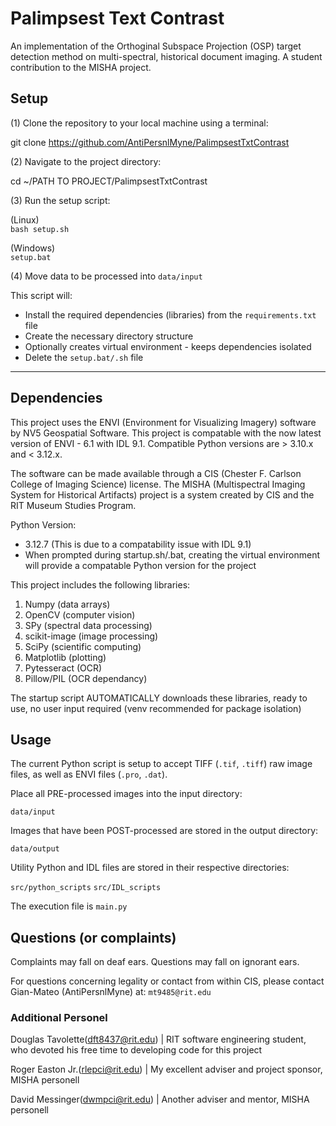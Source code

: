 # Palimpsest Text Contrast
An implementation of the Orthoginal Subspace Projection (OSP) target detection method on multi-spectral, historical document imaging. A student contribution to the MISHA project. 


## Setup
(1) Clone the repository to your local machine using a terminal:

git clone https://github.com/AntiPersnlMyne/PalimpsestTxtContrast


(2) Navigate to the project directory:

cd ~/PATH TO PROJECT/PalimpsestTxtContrast


(3) Run the setup script:

(Linux) \
`bash setup.sh`

(Windows) \
`setup.bat`

(4) Move data to be processed into `data/input`


This script will:
- Install the required dependencies (libraries) from the `requirements.txt` file
- Create the necessary directory structure
- Optionally creates virtual environment - keeps dependencies isolated
- Delete the `setup.bat/.sh` file
--------------------------------------------------------------------------------



## Dependencies
This project uses the ENVI (Environment for Visualizing Imagery) software by NV5 Geospatial Software. This project is compatable with the now latest version of ENVI - 6.1 with IDL 9.1. Compatible Python versions are > 3.10.x and < 3.12.x. 

The software can be made available through a CIS (Chester F. Carlson College of Imaging Science) license. The MISHA (Multispectral Imaging System for Historical Artifacts) project is a system created by CIS and the RIT Museum Studies Program.

Python Version:
- 3.12.7 (This is due to a compatability issue with IDL 9.1)
- When prompted during startup.sh/.bat, creating the virtual environment will provide a compatable Python version for the project

This project includes the following libraries: 
1. Numpy (data arrays)
2. OpenCV (computer vision)
3. SPy (spectral data processing)
4. scikit-image (image processing)
5. SciPy (scientific computing)
6. Matplotlib (plotting)
7. Pytesseract (OCR)
8. Pillow/PIL (OCR dependancy)

The startup script AUTOMATICALLY downloads these libraries, ready to use, no user input required (venv recommended for package isolation)



## Usage
The current Python script is setup to accept TIFF (`.tif`, `.tiff`) raw image files, as well as ENVI files (`.pro`, `.dat`). 

Place all PRE-processed images into the input directory:

`data/input`

Images that have been POST-processed are stored in the output directory: 

`data/output`

Utility Python and IDL files are stored in their respective directories: 

`src/python_scripts`
`src/IDL_scripts`

The execution file is `main.py`


## Questions (or complaints)
Complaints may fall on deaf ears. Questions may fall on ignorant ears.

For questions concerning legality or contact from within CIS, please contact Gian-Mateo (AntiPersnlMyne) at: 
`mt9485@rit.edu`

### Additional Personel

Douglas Tavolette(dft8437@rit.edu) | RIT software engineering student, who devoted his free time to developing code for this project


Roger Easton Jr.(rlepci@rit.edu) | My excellent adviser and project sponsor, MISHA personell


David Messinger(dwmpci@rit.edu) | Another adviser and mentor, MISHA personell

